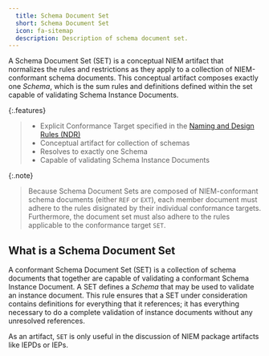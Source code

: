 ```yaml
---
  title: Schema Document Set
  short: Schema Document Set
  icon: fa-sitemap
  description: Description of schema document set.
---
```


A Schema Document Set (SET) is a conceptual NIEM artifact that
normalizes the rules and restrictions as they apply to a
collection of NIEM-conformant schema documents. This conceptual
artifact composes exactly one *Schema*, which is the sum rules
and definitions defined within the set capable of validating
Schema Instance Documents.

{:.features}
>
> - Explicit Conformance Target specified in the [Naming and Design Rules (NDR)]({{site.data.links.ndr}})
> - Conceptual artifact for collection of schemas
> - Resolves to exactly one Schema
> - Capable of validating Schema Instance Documents

{:.note}
> Because Schema Document Sets are composed of NIEM-conformant schema
> documents (either `REF` or `EXT`), each member document must adhere to
> the rules disignated by their individual conformance targets. Furthermore,
> the document set must also adhere to the rules applicable to the conformance
> target `SET`.

<!--more-->

## What is a Schema Document Set

A conformant Schema Document Set (SET) is a collection of schema documents that together are capable of validating a conformant Schema Instance Document. A SET defines a *Schema* that may be used to validate an instance document. This rule ensures that a SET under consideration contains definitions for everything that it references; it has everything necessary to do a complete validation of instance documents without any unresolved references.

As an artifact, `SET` is only useful in the discussion of NIEM package artifacts like IEPDs or IEPs.
